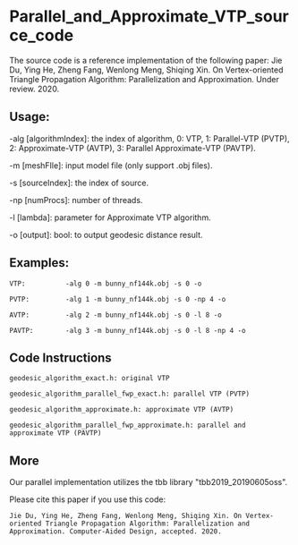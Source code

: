 # Parallel_and_Approximate_VTP_source_code

The source code is a reference implementation of the following paper:
Jie Du, Ying He, Zheng Fang, Wenlong Meng, Shiqing Xin. On Vertex-oriented Triangle Propagation Algorithm: Parallelization and Approximation. Under review. 2020.

## Usage:
-alg [algorithmIndex]: the index of algorithm, 0: VTP, 1: Parallel-VTP (PVTP), 2: Approximate-VTP (AVTP), 3: Parallel Approximate-VTP (PAVTP).

-m [meshFIle]: input model file (only support .obj files).

-s [sourceIndex]: the index of source.

-np [numProcs]: number of threads.

-l [lambda]: parameter for Approximate VTP algorithm.

-o [output]: bool: to output geodesic distance result.

## Examples:
```
VTP:          -alg 0 -m bunny_nf144k.obj -s 0 -o
```
```
PVTP:         -alg 1 -m bunny_nf144k.obj -s 0 -np 4 -o
```
```
AVTP:         -alg 2 -m bunny_nf144k.obj -s 0 -l 8 -o
```
```
PAVTP:        -alg 3 -m bunny_nf144k.obj -s 0 -l 8 -np 4 -o
```

## Code Instructions

```
geodesic_algorithm_exact.h: original VTP
```
```
geodesic_algorithm_parallel_fwp_exact.h: parallel VTP (PVTP)
```
```
geodesic_algorithm_approximate.h: approximate VTP (AVTP)
```
```
geodesic_algorithm_parallel_fwp_approximate.h: parallel and approximate VTP (PAVTP)
```

## More

Our parallel implementation utilizes the tbb library "tbb2019_20190605oss".

Please cite this paper if you use this code:
```
Jie Du, Ying He, Zheng Fang, Wenlong Meng, Shiqing Xin. On Vertex-oriented Triangle Propagation Algorithm: Parallelization and Approximation. Computer-Aided Design, accepted. 2020.
```


